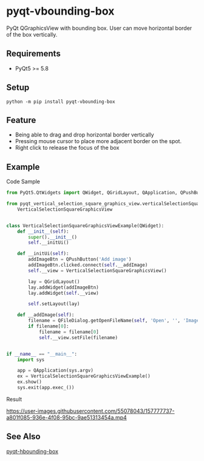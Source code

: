# pyqt-vbounding-box
PyQt QGraphicsView with bounding box. User can move horizontal border of the box vertically.

## Requirements
* PyQt5 >= 5.8

## Setup
`python -m pip install pyqt-vbounding-box`

## Feature
* Being able to drag and drop horizontal border vertically
* Pressing mouse cursor to place more adjacent border on the spot.
* Right click to release the focus of the box

## Example
Code Sample
```python
from PyQt5.QtWidgets import QWidget, QGridLayout, QApplication, QPushButton, QFileDialog

from pyqt_vertical_selection_square_graphics_view.verticalSelectionSquareGraphicsView import \
    VerticalSelectionSquareGraphicsView


class VerticalSelectionSquareGraphicsViewExample(QWidget):
    def __init__(self):
        super().__init__()
        self.__initUi()

    def __initUi(self):
        addImageBtn = QPushButton('Add image')
        addImageBtn.clicked.connect(self.__addImage)
        self.__view = VerticalSelectionSquareGraphicsView()

        lay = QGridLayout()
        lay.addWidget(addImageBtn)
        lay.addWidget(self.__view)

        self.setLayout(lay)

    def __addImage(self):
        filename = QFileDialog.getOpenFileName(self, 'Open', '', 'Image Files (*.png *.jpg *.bmp)')
        if filename[0]:
            filename = filename[0]
            self.__view.setFile(filename)


if __name__ == "__main__":
    import sys

    app = QApplication(sys.argv)
    ex = VerticalSelectionSquareGraphicsViewExample()
    ex.show()
    sys.exit(app.exec_())
```

Result

https://user-images.githubusercontent.com/55078043/157777737-a801f085-936e-4f08-95bc-9ae51313454a.mp4

## See Also

<a href="https://github.com/yjg30737/pyqt-hbounding-box.git">pyqt-hbounding-box</a>
